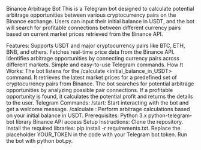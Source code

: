 Binance Arbitrage Bot
This is a Telegram bot designed to calculate potential arbitrage opportunities between various cryptocurrency pairs on the Binance exchange. Users can input their initial balance in USDT, and the bot will search for profitable connections between different currency pairs based on current market prices retrieved from the Binance API.

Features:
Supports USDT and major cryptocurrency pairs like BTC, ETH, BNB, and others.
Fetches real-time price data from the Binance API.
Identifies arbitrage opportunities by connecting currency pairs across different markets.
Simple and easy-to-use Telegram commands.
How It Works:
The bot listens for the /calculate <initial_balance_in_USDT> command.
It retrieves the latest market prices for a predefined set of cryptocurrency pairs from Binance.
The bot searches for potential arbitrage opportunities by analyzing possible pair connections.
If a profitable opportunity is found, it calculates the potential profit and returns the details to the user.
Telegram Commands:
/start: Start interacting with the bot and get a welcome message.
/calculate <balance>: Perform arbitrage calculations based on your initial balance in USDT.
Prerequisites:
Python 3.x
python-telegram-bot library
Binance API access
Setup Instructions:
Clone the repository.
Install the required libraries: pip install -r requirements.txt.
Replace the placeholder YOUR_TOKEN in the code with your Telegram bot token.
Run the bot with python bot.py.
